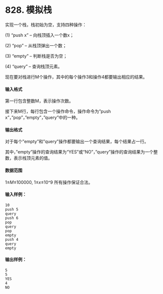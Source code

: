 # 828. 模拟栈

实现一个栈，栈初始为空，支持四种操作：

(1) “push x” – 向栈顶插入一个数x； 

(2) “pop” – 从栈顶弹出一个数； 

(3) “empty” – 判断栈是否为空； 

(4) “query” – 查询栈顶元素。

现在要对栈进行M个操作，其中的每个操作3和操作4都要输出相应的结果。

#### 输入格式

第一行包含整数M，表示操作次数。

接下来M行，每行包含一个操作命令，操作命令为”push x”，”pop”，”empty”，”query”中的一种。

#### 输出格式

对于每个”empty”和”query”操作都要输出一个查询结果，每个结果占一行。

其中，”empty”操作的查询结果为“YES”或“NO”，”query”操作的查询结果为一个整数，表示栈顶元素的值。

#### 数据范围

1≤*M*≤100000,
1≤*x*≤10^9
所有操作保证合法。

#### 输入样例：

```
10
push 5
query
push 6
pop
query
pop
empty
push 4
query
empty
```

#### 输出样例：

```
5
5
YES
4
NO
```